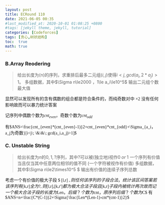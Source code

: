 ```yaml
---
layout: post
title: ECRound 110
date: 2021-06-05 00:35
#last_modified_at: 2020-10-01 01:08:25 +0800
#tags: [jekyll theme, jekyll, tutorial]
categories: [Codeforces]
tags: [贪心,树状结构]
toc:  true
math: true
---
```

### B.Array Reodering
>给出长度为\(n\)的序列，求重排后最多二元组$(i,j)$使得$i<j,gcd(a_i,2*a_j)>1$。
>多组数据，其中$\Sigma n\le2000 $，$1\le a_i\le10^5$
>输出二元组个数最大值

<font face="楷体" >
显然可以发现所有的含有偶数的组合都是符合条件的，而纯奇数对中 ×2 没有任何影响故而可以暴力统计答案

记序列中偶数个数为$cnt_{even}$，奇数个数为$cnt_{odd}$

有$ANS=\frac{cnt_{even}*(cnt_{even}-1)}2+cnt_{even}*cnt_{odd}+\Sigma_{a_i，a_j为奇数}[i<j\; \&\&\; gcd(a_i,a_j)>1]$
</font>

### C. Unstable String
>给出长度为$n$的$0,1,?$序列，其中$?$可以被(独立地)视作$0 \;or\;1$
>一个序列有价值当且仅当其中任意两位相邻的值不同  (一个字符被视作有价值)
>多组数据，其中$\Sigma n\le2\times10^5 $
>输出有价值的连续子序列总数

<font face="楷体" >

考虑一个有价值的极大子段 $ [l,r] $,则任何该序列的子段合法，统计该区间答案
若该序列有$[k,r]$全为?,则$[l,r],[k,r']$都为极大合法子段且$[k,r]$子段内被统计两次
故而记一个极大合法子段的长度为$Len$，后缀？个数为$cnt$，原序列后缀？个数为$C$
有$ANS=n+\frac{C*(C-1)}2+\Sigma{\frac{Len*(Len-1)-cnt*(cnt-1)}2}$
</font>
